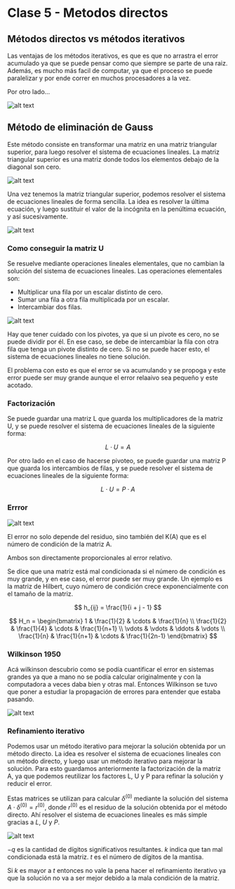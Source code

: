 # Clase 5 - Metodos directos

## Métodos directos vs métodos iterativos

Las ventajas de los métodos iterativos, es que es que no arrastra el error acumulado ya que se puede pensar como que siempre se parte de una raiz. Además, es mucho más facil de computar, ya que el proceso se puede paralelizar y por ende correr en muchos procesadores a la vez.

Por otro lado...

![alt text](image-2.png)

## Método de eliminación de Gauss

Este método consiste en transformar una matriz en una matriz triangular superior, para luego resolver el sistema de ecuaciones lineales. La matriz triangular superior es una matriz donde todos los elementos debajo de la diagonal son cero.

![alt text](image.png)

Una vez tenemos la matriz triangular superior, podemos resolver el sistema de ecuaciones lineales de forma sencilla. La idea es resolver la última ecuación, y luego sustituir el valor de la incógnita en la penúltima ecuación, y así sucesivamente.

![alt text](image-1.png)

### Como conseguir la matriz U

Se resuelve mediante operaciones lineales elementales, que no cambian la solución del sistema de ecuaciones lineales. Las operaciones elementales son:

- Multiplicar una fila por un escalar distinto de cero.
- Sumar una fila a otra fila multiplicada por un escalar.
- Intercambiar dos filas.

![alt text](image-4.png)

Hay que tener cuidado con los pivotes, ya que si un pivote es cero, no se puede dividir por él. En ese caso, se debe de intercambiar la fila con otra fila que tenga un pivote distinto de cero. Si no se puede hacer esto, el sistema de ecuaciones lineales no tiene solución.

El problema con esto es que el error se va acumulando y se propoga y este error puede ser muy grande aunque el error relaaivo sea pequeño y este acotado.

### Factorización

Se puede guardar una matriz L que guarda los multiplicadores de la matriz U, y se puede resolver el sistema de ecuaciones lineales de la siguiente forma:

$$ L \cdot U = A $$

Por otro lado en el caso de hacerse pivoteo, se puede guardar una matriz P que guarda los intercambios de filas, y se puede resolver el sistema de ecuaciones lineales de la siguiente forma:

$$ L \cdot U = P \cdot A $$

### Errror

![alt text](image-6.png)

El error no solo depende del residuo, sino también del K(A) que es el número de condición de la matriz A.

Ambos son directamente proporcionales al error relativo.

Se dice que una matriz está mal condicionada si el número de condición es muy grande, y en ese caso, el error puede ser muy grande. Un ejemplo es la matriz de Hilbert, cuyo número de condición crece exponencialmente con el tamaño de la matriz.

$$ h_{ij} = \frac{1}{i + j - 1} $$
<!-- print matrix with dots... -->
$$ H_n =  \begin{bmatrix} 1 & \frac{1}{2} & \cdots & \frac{1}{n} \\ \frac{1}{2} & \frac{1}{4} & \cdots & \frac{1}{n+1} \\  \vdots & \vdots & \ddots & \vdots \\ \frac{1}{n} & \frac{1}{n+1} & \cdots & \frac{1}{2n-1} \end{bmatrix} $$

### Wilkinson 1950

Acá wilkinson descubrio como se podía cuantificar el error en sistemas grandes ya que a mano no se podía calcular originalmente y con la computadora a veces daba bien y otras mal. Entonces Wilkinson se tuvo que poner a estudiar la propagación de errores para entender que estaba pasando.

![alt text](image-7.png)

### Refinamiento iterativo

Podemos usar un método iterativo para mejorar la solución obtenida por un método directo. La idea es resolver el sistema de ecuaciones lineales con un método directo, y luego usar un método iterativo para mejorar la solución. Para esto guardamos anteriormente la factorización de la matriz A, ya que podemos reutilizar los factores L, U y P para refinar la solución y reducir el error.

Estas matrices se utilizan para calcular $\delta^{(0)}$ mediante la solución del sistema $A \cdot \delta^{(0)} = r^{(0)}$, donde $r^{(0)}$ es el residuo de la solución obtenida por el método directo. Ahí resolver el sistema de ecuaciones lineales es más simple gracias a $L$, $U$ y $P$.

![alt text](image-9.png)

$-q$ es la cantidad de dígitos significativos resultantes.
$k$ indica que tan mal condicionada está la matriz.
$t$ es el número de dígitos de la mantisa.

Si $k$ es mayor a $t$ entonces no vale la pena hacer el refinamiento iterativo ya que la solución no va a ser mejor debido a la mala condición de la matriz.
